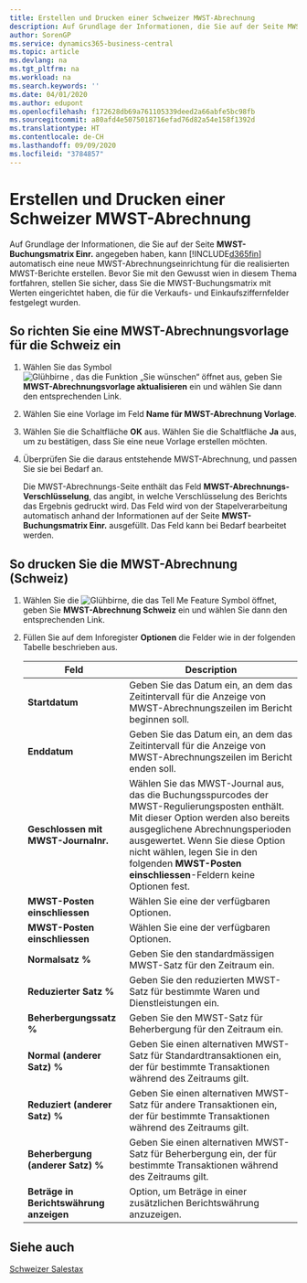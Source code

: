 ```yaml
---
title: Erstellen und Drucken einer Schweizer MWST-Abrechnung
description: Auf Grundlage der Informationen, die Sie auf der Seite MWST-Buchungsmatrix Einr. angegeben haben, kann Business Central automatisch eine neue MWST-Abrechnungseinrichtung für die realisierten MWST-Berichte erstellen. Bevor Sie mit den Gewusst wien in diesem Thema fortfahren, stellen Sie sicher, dass Sie die MWST-Buchungsmatrix mit Werten eingerichtet haben, die für die Verkaufs- und Einkaufsziffernfelder festgelegt wurden.
author: SorenGP
ms.service: dynamics365-business-central
ms.topic: article
ms.devlang: na
ms.tgt_pltfrm: na
ms.workload: na
ms.search.keywords: ''
ms.date: 04/01/2020
ms.author: edupont
ms.openlocfilehash: f172628db69a761105339deed2a66abfe5bc98fb
ms.sourcegitcommit: a80afd4e5075018716efad76d82a54e158f1392d
ms.translationtype: HT
ms.contentlocale: de-CH
ms.lasthandoff: 09/09/2020
ms.locfileid: "3784857"
---
```

# <a name="create-and-print-a-swiss-vat-statement"></a>Erstellen und Drucken einer Schweizer MWST-Abrechnung
Auf Grundlage der Informationen, die Sie auf der Seite **MWST-Buchungsmatrix Einr.** angegeben haben, kann [!INCLUDE[d365fin](../../includes/d365fin_md.md)] automatisch eine neue MWST-Abrechnungseinrichtung für die realisierten MWST-Berichte erstellen. Bevor Sie mit den Gewusst wien in diesem Thema fortfahren, stellen Sie sicher, dass Sie die MWST-Buchungsmatrix mit Werten eingerichtet haben, die für die Verkaufs- und Einkaufsziffernfelder festgelegt wurden.  

## <a name="to-set-up-a-swiss-vat-statement-template"></a>So richten Sie eine MWST-Abrechnungsvorlage für die Schweiz ein  

1.  Wählen Sie das Symbol ![Glühbirne , das die Funktion „Sie wünschen“ öffnet](../../media/ui-search/search_small.png "Tell me-Funktion") aus, geben Sie **MWST-Abrechnungsvorlage aktualisieren** ein und wählen Sie dann den entsprechenden Link.  
2.  Wählen Sie eine Vorlage im Feld **Name für MWST-Abrechnung Vorlage**.
3.  Wählen Sie die Schaltfläche **OK** aus. Wählen Sie die Schaltfläche **Ja** aus, um zu bestätigen, dass Sie eine neue Vorlage erstellen möchten.  
4.  Überprüfen Sie die daraus entstehende MWST-Abrechnung, und passen Sie sie bei Bedarf an.  

     Die MWST-Abrechnungs-Seite enthält das Feld **MWST-Abrechnungs-Verschlüsselung**, das angibt, in welche Verschlüsselung des Berichts das Ergebnis gedruckt wird. Das Feld wird von der Stapelverarbeitung automatisch anhand der Informationen auf der Seite **MWST-Buchungsmatrix Einr.** ausgefüllt. Das Feld kann bei Bedarf bearbeitet werden.  

## <a name="to-print-the-swiss-vat-statement"></a>So drucken Sie die MWST-Abrechnung (Schweiz)  

1.  Wählen Sie die ![Glühbirne, die das Tell Me Feature](../../media/ui-search/search_small.png "Tell me-Funktion") Symbol öffnet, geben Sie **MWST-Abrechnung Schweiz** ein und wählen Sie dann den entsprechenden Link.  
2.  Füllen Sie auf dem Inforegister **Optionen** die Felder wie in der folgenden Tabelle beschrieben aus.  

    |Feld|Description|  
    |---------------------------------|---------------------------------------|  
    |**Startdatum**|Geben Sie das Datum ein, an dem das Zeitintervall für die Anzeige von MWST-Abrechnungszeilen im Bericht beginnen soll.|  
    |**Enddatum**|Geben Sie das Datum ein, an dem das Zeitintervall für die Anzeige von MWST-Abrechnungszeilen im Bericht enden soll.|  
    |**Geschlossen mit MWST-Journalnr.**|Wählen Sie das MWST-Journal aus, das die Buchungsspurcodes der MWST-Regulierungsposten enthält. Mit dieser Option werden also bereits ausgeglichene Abrechnungsperioden ausgewertet. Wenn Sie diese Option nicht wählen, legen Sie in den folgenden **MWST-Posten einschliessen**-Feldern keine Optionen fest.|  
    |**MWST-Posten einschliessen**|Wählen Sie eine der verfügbaren Optionen.|  
    |**MWST-Posten einschliessen**|Wählen Sie eine der verfügbaren Optionen.|  
    |**Normalsatz %**|Geben Sie den standardmässigen MWST-Satz für den Zeitraum ein.|  
    |**Reduzierter Satz %**|Geben Sie den reduzierten MWST-Satz für bestimmte Waren und Dienstleistungen ein.|  
    |**Beherbergungssatz %**|Geben Sie den MWST-Satz für Beherbergung für den Zeitraum ein.|  
    |**Normal (anderer Satz) %**|Geben Sie einen alternativen MWST-Satz für Standardtransaktionen ein, der für bestimmte Transaktionen während des Zeitraums gilt.|  
    |**Reduziert (anderer Satz) %**|Geben Sie einen alternativen MWST-Satz für andere Transaktionen ein, der für bestimmte Transaktionen während des Zeitraums gilt.|  
    |**Beherbergung (anderer Satz) %**|Geben Sie einen alternativen MWST-Satz für Beherbergung ein, der für bestimmte Transaktionen während des Zeitraums gilt.|  
    |**Beträge in Berichtswährung anzeigen**|Option, um Beträge in einer zusätzlichen Berichtswährung anzuzeigen.|  

## <a name="see-also"></a>Siehe auch  
 [Schweizer Salestax](swiss-value-added-tax.md)
